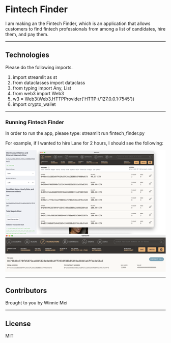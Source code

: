 # Fintech Finder


<p>
    
I am making an the Fintech Finder, which is an application that allows customers to find fintech professionals from among a list of candidates, hire them, and pay them.
</p>

---

## Technologies

Please do the following imports.

1. import streamlit as st
2. from dataclasses import dataclass
3. from typing import Any, List
4. from web3 import Web3
5. w3 = Web3(Web3.HTTPProvider('HTTP://127.0.0.1:7545'))
6. import crypto_wallet

---

### **Running Fintech Finder**

In order to run the app, please type: streamlit run fintech_finder.py

For example, if I wanted to hire Lane for 2 hours, I should see the following:

![lane1](./lane.png)
![lane2](./lane2.png)

---
## Contributors

Brought to you by Winnie Mei

---
## License

MIT

